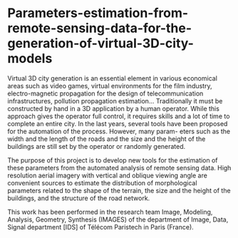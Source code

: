 # Parameters-estimation-from-remote-sensing-data-for-the-generation-of-virtual-3D-city-models

Virtual 3D city generation is an essential element in various economical areas such as video games, virtual environments for the film industry, electro-magnetic propagation for the design of telecommunication infrastructures, pollution propagation estimation... Traditionally it must be constructed by hand in a 3D application by a human operator. While this approach gives the operator full control, it requires skills and a lot of time to complete an entire city. In the last years, several tools have been proposed for the automation of the process. However, many param- eters such as the width and the length of the roads and the size and the height of the buildings are still set by the operator or randomly generated. 

The purpose of this project is to develop new tools for the estimation of these parameters from the automated analysis of remote sensing data. High resolution aerial imagery with vertical and oblique viewing angle are convenient sources to estimate the distribution of morphological parameters related to the shape of the terrain, the size and the height of the buildings, and the structure of the road network. 

This work has been performed in the research team Image, Modeling, Analysis, Geometry, Synthesis (IMAGES) of the department of Image, Data, Signal department [IDS] of Télécom Paristech in Paris (France).
